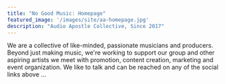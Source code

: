 ```yaml
---
title: "No Good Music: Homepage"
featured_image: '/images/site/aa-homepage.jpg'
description: "Audio Apostle Collective, Since 2017"
---
```

We are a collective of like-minded, passionate musicians and producers. Beyond just making music, we're working to support our group and other aspiring artists we meet with promotion, content creation, marketing and event organization. We like to talk and can be reached on any of the social links above ...
